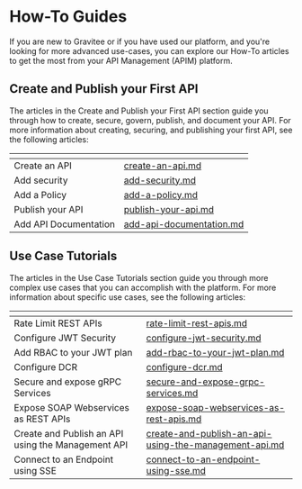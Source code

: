 # How-To Guides

If you are new to Gravitee or if you have used our platform, and you're looking for more advanced use-cases, you can explore our How-To articles to get the most from your API Management (APIM) platform.

## Create and Publish your First API

The articles in the Create and Publish your First API section guide you through how to create, secure, govern, publish, and document your API. For more information about creating, securing, and publishing your first API, see the following articles:&#x20;

<table data-view="cards"><thead><tr><th></th><th data-hidden data-card-target data-type="content-ref"></th></tr></thead><tbody><tr><td>Create an API</td><td><a href="create-and-publish-your-first-api/create-an-api.md">create-an-api.md</a></td></tr><tr><td>Add security</td><td><a href="create-and-publish-your-first-api/add-security.md">add-security.md</a></td></tr><tr><td>Add a Policy</td><td><a href="create-and-publish-your-first-api/add-a-policy.md">add-a-policy.md</a></td></tr><tr><td>Publish your API</td><td><a href="create-and-publish-your-first-api/publish-your-api.md">publish-your-api.md</a></td></tr><tr><td>Add API Documentation</td><td><a href="create-and-publish-your-first-api/add-api-documentation.md">add-api-documentation.md</a></td></tr></tbody></table>

## Use Case Tutorials

The articles in the Use Case Tutorials section guide you through more complex use cases that you can accomplish with the platform. For more information about specific use cases, see the following articles:

<table data-view="cards"><thead><tr><th></th><th data-hidden data-card-target data-type="content-ref"></th></tr></thead><tbody><tr><td>Rate Limit REST APIs</td><td><a href="use-case-tutorials/rate-limit-rest-apis.md">rate-limit-rest-apis.md</a></td></tr><tr><td>Configure JWT Security</td><td><a href="use-case-tutorials/configure-jwt-security.md">configure-jwt-security.md</a></td></tr><tr><td>Add RBAC to your JWT plan</td><td><a href="use-case-tutorials/add-rbac-to-your-jwt-plan.md">add-rbac-to-your-jwt-plan.md</a></td></tr><tr><td>Configure DCR</td><td><a href="use-case-tutorials/configure-dcr.md">configure-dcr.md</a></td></tr><tr><td>Secure and expose gRPC Services</td><td><a href="use-case-tutorials/secure-and-expose-grpc-services.md">secure-and-expose-grpc-services.md</a></td></tr><tr><td>Expose SOAP Webservices as REST APIs</td><td><a href="use-case-tutorials/expose-soap-webservices-as-rest-apis.md">expose-soap-webservices-as-rest-apis.md</a></td></tr><tr><td>Create and Publish an API using the Management API</td><td><a href="use-case-tutorials/create-and-publish-an-api-using-the-management-api.md">create-and-publish-an-api-using-the-management-api.md</a></td></tr><tr><td>Connect to an Endpoint using SSE</td><td><a href="use-case-tutorials/connect-to-an-endpoint-using-sse.md">connect-to-an-endpoint-using-sse.md</a></td></tr></tbody></table>
